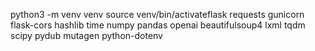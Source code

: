 python3 -m venv venv
source venv/bin/activateflask
requests
gunicorn
flask-cors
hashlib
time
numpy
pandas
openai
beautifulsoup4
lxml
tqdm
scipy
pydub
mutagen
python-dotenv